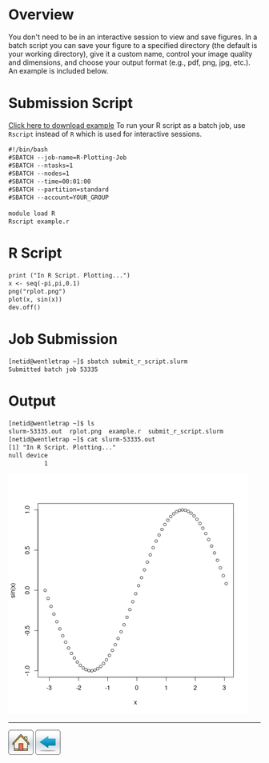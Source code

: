 # Overview
You don't need to be in an interactive session to view and save figures. In a batch script you can save your figure to a specified directory (the default is your working directory), give it a custom name, control your image quality and dimensions, and choose your output format (e.g., pdf, png, jpg, etc.). An example is included below.

# Submission Script
[Click here to download example](r-plotting.tar.gz)
To run your R script as a batch job, use ```Rscript``` instead of ```R``` which is used for interactive sessions. 
```
#!/bin/bash
#SBATCH --job-name=R-Plotting-Job
#SBATCH --ntasks=1
#SBATCH --nodes=1 
#SBATCH --time=00:01:00   
#SBATCH --partition=standard
#SBATCH --account=YOUR_GROUP

module load R
Rscript example.r
```

# R Script
```
print ("In R Script. Plotting...")
x <- seq(-pi,pi,0.1)
png("rplot.png") 
plot(x, sin(x))
dev.off()
```

# Job Submission
```
[netid@wentletrap ~]$ sbatch submit_r_script.slurm 
Submitted batch job 53335
```
# Output
```
[netid@wentletrap ~]$ ls
slurm-53335.out  rplot.png  example.r  submit_r_script.slurm
[netid@wentletrap ~]$ cat slurm-53335.out 
[1] "In R Script. Plotting..."
null device 
          1 
```
![](/R-Examples/Plotting-In-R/rplot.png)

*****

[![](/Images/home.png)](https://ua-researchcomputing-hpc.github.io/) 
[![](/Images/back.png)](../)
